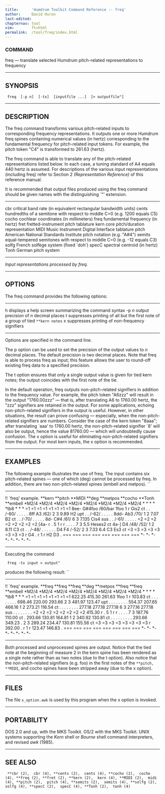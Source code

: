 ```yaml
---
title:		'Humdrum Toolkit Command Reference -- freq'
author:		David Huron
last-edited:
chapternav:	tool
vim:		ft=html
permalink:	/tool/freq/index.html
---
```


### COMMAND

<span class="tool">freq</span> &mdash; translate selected Humdrum pitch-related representations to
frequency

------------------------------------------------------------------------

## SYNOPSIS ##

` freq  [-p n]  [-tx]  [inputfile ...]  [> outputfile"]`

------------------------------------------------------------------------

## DESCRIPTION ##

The <span class="tool">freq</span> command transforms various pitch-related inputs to
corresponding frequency representations. It outputs one or more Humdrum
<span class="rep">freq</span> spines containing numerical values (in hertz) corresponding to
the fundamental frequency for pitch-related input tokens. For example,
the <span class="rep">pitch</span> token \"C4\" is transformed to 261.63 (hertz).

The <span class="tool">freq</span> command is able to translate any of the pitch-related
representations listed below. In each case, a tuning standard of A4
equals 440 hertz is assumed. For descriptions of the various input
representations (including <span class="rep">freq</span>) refer to Section 2 *(Representation
Reference)* of this reference manual.

It is recommended that output files produced using the <span class="tool">freq</span> command
should be given names with the distinguishing \`\"\' extension.

------------ ---------------------------------------------------------------------------
<span class="rep">cbr</span>      critical band rate (in equivalent rectangular bandwidth units)
<span class="rep">cents</span>    hundredths of a semitone with respect to middle C=0 (e.g. 1200 equals C5)
<span class="rep">cocho</span>    cochlear coordinates (in millimeters)
<span class="rep">freq</span>     fundamental frequency (in hertz)
<span class="rep">fret</span>     fretted-instrument pitch tablature
<span class="rep">kern</span>     core pitch/duration representation
<span class="rep">MIDI</span>     Music Instrument Digital Interface tablature
<span class="rep">pitch</span>    American National Standards Institute pitch notation (e.g. \"A\#4\")
<span class="rep">semits</span>   equal-tempered semitones with respect to middle C=0 (e.g. -12 equals C3)
<span class="rep">solfg</span>    French solfège system (fixed \`doh\')
<span class="rep">specC</span>    spectral centroid (in hertz)
<span class="rep">Tonh</span>     German pitch system
------------ ---------------------------------------------------------------------------

*Input representations processed by <span class="tool">freq</span>.*

------------------------------------------------------------------------

## OPTIONS ##

The <span class="tool">freq</span> command provides the following options:

-------- ---------------------------------------------------------------------------------
<span class="option">h</span>   displays a help screen summarizing the command syntax
-p *n*   output precision of *n* decimal places
<span class="option">t</span>   suppresses printing of all but the first note of a group of tied `**kern notes`
<span class="option">x</span>   suppresses printing of non-frequency signifiers
-------- ---------------------------------------------------------------------------------

Options are specified in the command line.

The <span class="option">p</span> option can be used to set the precision of the output values
to *n* decimal places. The default precision is two decimal places. Note
that <span class="tool">freq</span> is able to process <span class="rep">freq</span> as input; this feature allows
the user to round-off existing <span class="rep">freq</span> data to a specified precision.

The <span class="option">t</span> option ensures that only a single output value is given for
tied <span class="rep">kern</span> notes; the output coincides with the first note of the
tie.

In the default operation, <span class="tool">freq</span> outputs non-pitch-related signifiers
in addition to the frequency value. For example, the <span class="rep">pitch</span> token
\"A6zzz\" will result in the output \"1760.00zzz\" &mdash; that is, after
translating A6 to 1760.00 hertz, the \"zzz\" signifiers are retained in
the output. For some applications, echoing non-pitch-related signifiers
in the output is useful. However, in other situations, the result can
prove confusing &mdash; especially, when the non-pitch-related signifiers
are numbers. Consider the case of the <span class="rep">kern</span> token \"8aaa\"; after
translating \`aaa\' to 1760.00 hertz, the non-pitch-related signifier
\`8\' will also be output, hence the value 81760.00 &mdash; which will
undoubtedly cause confusion. The <span class="option">x</span> option is useful for eliminating
non-pitch-related signifiers from the output. For most <span class="rep">kern</span> inputs,
the <span class="option">x</span> option is recommended.

------------------------------------------------------------------------

## EXAMPLES ##

The following example illustrates the use of <span class="tool">freq</span>. The input
contains six pitch-related spines &mdash; one of which (<span class="rep">deg</span>) cannot be
processed by <span class="tool">freq</span>. In addition, there are two non-pitch-related
spines (<span class="rep">embell</span> and <span class="rep">metpos</span>). ``

---------------------- ----------- ----------- --------- ------------ ----------- ---------- ------------
!! \`freq\' example.
\*\*kern               \*\*pitch   \*\*MIDI    \*\*deg   \*\*metpos   \*\*cocho   \*\*Tonh   \*\*embell
\*M2/4                 \*M2/4      \*M2/4      \*M2/4    \*M2/4       \*M2/4      \*M2/4     \*M2/4
\*                     \*          \*          \*        \*tb8        \*          \*         \*
=1                     =1          =1          =1        =1           =1          =1         =1
8ee-                   G\#4foo     /60/bar     1foo      1            r           Gis2       ct
.                      .           /-60/       .         .            .           .          .
8ff                    A3          /62/        2         3            9.89        H2         upt
.                      .           /-62/       .         .            .           .          .
8dd-                   Ab3         /70/        1         2            7.07        B2         ct
.                      .           /-70/       .         .            .           .          .
8d-                    C\#4        /61/        6         3            7.135       Cis4       sus
.                      .           /-61/       .         .            .           .          .
=2                     =2          =2          =2        =2           =2          =2         =2
\[4a-                  r           .           5         1            r           r          .
.                      .           .           7         3            5.5         Heses2     ct
4a-\]                  D4          /48/ /52/   1         2            8.11        C3         ct
.                      .           /-48/       .         .            .           .          .
.                      D4 F4       /-52/       2         3            7.33 6.4    C3 Es3     ct
=3                     =3          =3          =3        =3           =3          =3         =3
r                      G4          .           r         1            r           H2 D3      .
===                    ===         ===         ===       ===          ===         ===        ===
\*-                    \*-         \*-         \*-       \*-          \*-         \*-        \*-
---------------------- ----------- ----------- --------- ------------ ----------- ---------- ------------

Executing the command

` freq -tx input > output"`

produces the following result: ``

---------------------- --------------- --------------- --------- ------------ --------------- --------------- ------------
!! \`freq\' example.
\*\*freq               \*\*freq        \*\*freq        \*\*deg   \*\*metpos   \*\*freq        \*\*freq        \*\*embell
\*M2/4                 \*M2/4          \*M2/4          \*M2/4    \*M2/4       \*M2/4          \*M2/4          \*M2/4
\*                     \*              \*              \*        \*tb8        \*              \*              \*
=1                     =1              =1              =1        =1           =1              =1              =1
622.25                 415.30          261.63          1foo      1            r               103.83          ct
.                      .               .               .         .            .               .               .
698.46                 220.00          293.66          2         3            481.97          123.47          upt
.                      .               .               .         .            .               .               .
554.37                 207.65          466.16          1         2            273.21          116.54          ct
.                      .               .               .         .            .               .               .
277.18                 277.18          277.18          6         3            277.16          277.18          sus
.                      .               .               .         .            .               .               .
=2                     =2              =2              =2        =2           =2              =2              =2
415.30                 r               .               5         1            r               r               .
.                      .               .               7         3            187.76          110.00          ct
.                      293.66          130.81 164.81   1         2            340.92          130.81          ct
.                      .               .               .         .            .               .               .
.                      293.66 349.23   .               2         3            289.24 234.47   130.81 155.56   ct
=3                     =3              =3              =3        =3           =3              =3              =3
r                      392.00          .               r         1            r               123.47 146.83   .
===                    ===             ===             ===       ===          ===             ===             ===
\*-                    \*-             \*-             \*-       \*-          \*-             \*-             \*-
---------------------- --------------- --------------- --------- ------------ --------------- --------------- ------------

Both processed and unprocessed spines are output. Notice that the tied
note at the beginning of measure 2 in the <span class="rep">kern</span> spine has been
rendered as a single note rather than as two notes (due to the <span class="option">t</span>
option). Also notice that the non-pitch-related signifiers (e.g. foo) in
the first notes of the `**pitch, **MIDI`, and <span class="rep">cocho</span> spines have been
stripped away (due to the <span class="option">x</span> option).

------------------------------------------------------------------------

## FILES ##

The file `x_option.awk` is used by this program when the <span class="option">x</span> option
is invoked.

------------------------------------------------------------------------

## PORTABILITY ##

DOS 2.0 and up, with the MKS Toolkit. OS/2 with the MKS Toolkit. UNIX
systems supporting the *Korn* shell or *Bourne* shell command
interpreters, and revised *awk* (1985).

------------------------------------------------------------------------

## SEE ALSO ##

` **cbr (2),  cbr (4), **cents (2),  cents (4), **cocho (2),  cocho (4), **freq (2), **fret (2), **kern (2),  kern (4), **MIDI (2),  midi (4), **pitch (2),  pitch (4), **semits (2),  semits (4), **solfg (2),  solfg (4), **specC (2),  specC (4), **Tonh (2),  tonh (4)`



